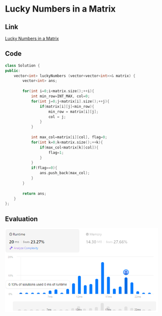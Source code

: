 # Lucky Numbers in a Matrix
## Link
[Lucky Numbers in a Matrix](https://leetcode.com/problems/lucky-numbers-in-a-matrix/)

## Code
```cpp
class Solution {
public:
    vector<int> luckyNumbers (vector<vector<int>>& matrix) {
        vector<int> ans;

        for(int i=0;i<matrix.size();++i){
            int min_row=INT_MAX, col=0;
            for(int j=0;j<matrix[i].size();++j){
                if(matrix[i][j]<min_row){
                    min_row = matrix[i][j];
                    col = j;
                }
            }
            
            int max_col=matrix[i][col], flag=0;
            for(int k=0;k<matrix.size();++k){
                if(max_col<matrix[k][col]){
                    flag=1;
                }
            }
            if(flag==0){
                ans.push_back(max_col);
            }
        }

        return ans;
    }
};
```

## Evaluation
![Lucky Numbers in a Matrix](./17.PNG)